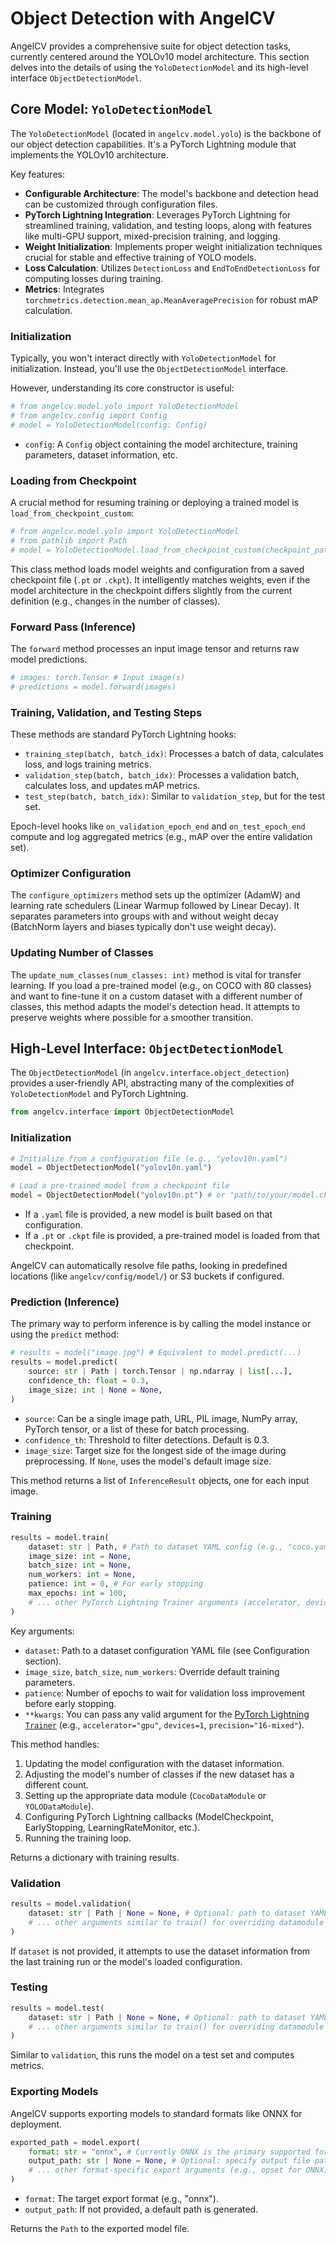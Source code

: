 # Object Detection with AngelCV

AngelCV provides a comprehensive suite for object detection tasks, currently centered around the YOLOv10 model architecture. This section delves into the details of using the `YoloDetectionModel` and its high-level interface `ObjectDetectionModel`.

## Core Model: `YoloDetectionModel`

The `YoloDetectionModel` (located in `angelcv.model.yolo`) is the backbone of our object detection capabilities. It's a PyTorch Lightning module that implements the YOLOv10 architecture.

Key features:

*   **Configurable Architecture**: The model's backbone and detection head can be customized through configuration files.
*   **PyTorch Lightning Integration**: Leverages PyTorch Lightning for streamlined training, validation, and testing loops, along with features like multi-GPU support, mixed-precision training, and logging.
*   **Weight Initialization**: Implements proper weight initialization techniques crucial for stable and effective training of YOLO models.
*   **Loss Calculation**: Utilizes `DetectionLoss` and `EndToEndDetectionLoss` for computing losses during training.
*   **Metrics**: Integrates `torchmetrics.detection.mean_ap.MeanAveragePrecision` for robust mAP calculation.

### Initialization

Typically, you won't interact directly with `YoloDetectionModel` for initialization. Instead, you'll use the `ObjectDetectionModel` interface.

However, understanding its core constructor is useful:

```python
# from angelcv.model.yolo import YoloDetectionModel
# from angelcv.config import Config
# model = YoloDetectionModel(config: Config)
```

*   `config`: A `Config` object containing the model architecture, training parameters, dataset information, etc.

### Loading from Checkpoint

A crucial method for resuming training or deploying a trained model is `load_from_checkpoint_custom`:

```python
# from angelcv.model.yolo import YoloDetectionModel
# from pathlib import Path
# model = YoloDetectionModel.load_from_checkpoint_custom(checkpoint_path: Path | str)
```

This class method loads model weights and configuration from a saved checkpoint file (`.pt` or `.ckpt`). It intelligently matches weights, even if the model architecture in the checkpoint differs slightly from the current definition (e.g., changes in the number of classes).

### Forward Pass (Inference)

The `forward` method processes an input image tensor and returns raw model predictions.

```python
# images: torch.Tensor # Input image(s)
# predictions = model.forward(images)
```

### Training, Validation, and Testing Steps

These methods are standard PyTorch Lightning hooks:

*   `training_step(batch, batch_idx)`: Processes a batch of data, calculates loss, and logs training metrics.
*   `validation_step(batch, batch_idx)`: Processes a validation batch, calculates loss, and updates mAP metrics.
*   `test_step(batch, batch_idx)`: Similar to `validation_step`, but for the test set.

Epoch-level hooks like `on_validation_epoch_end` and `on_test_epoch_end` compute and log aggregated metrics (e.g., mAP over the entire validation set).

### Optimizer Configuration

The `configure_optimizers` method sets up the optimizer (AdamW) and learning rate schedulers (Linear Warmup followed by Linear Decay). It separates parameters into groups with and without weight decay (BatchNorm layers and biases typically don't use weight decay).

### Updating Number of Classes

The `update_num_classes(num_classes: int)` method is vital for transfer learning. If you load a pre-trained model (e.g., on COCO with 80 classes) and want to fine-tune it on a custom dataset with a different number of classes, this method adapts the model's detection head. It attempts to preserve weights where possible for a smoother transition.

## High-Level Interface: `ObjectDetectionModel`

The `ObjectDetectionModel` (in `angelcv.interface.object_detection`) provides a user-friendly API, abstracting many of the complexities of `YoloDetectionModel` and PyTorch Lightning.

```python
from angelcv.interface import ObjectDetectionModel
```

### Initialization

```python
# Initialize from a configuration file (e.g., "yolov10n.yaml")
model = ObjectDetectionModel("yolov10n.yaml")

# Load a pre-trained model from a checkpoint file
model = ObjectDetectionModel("yolov10n.pt") # or "path/to/your/model.ckpt"
```

*   If a `.yaml` file is provided, a new model is built based on that configuration.
*   If a `.pt` or `.ckpt` file is provided, a pre-trained model is loaded from that checkpoint.

AngelCV can automatically resolve file paths, looking in predefined locations (like `angelcv/config/model/`) or S3 buckets if configured.

### Prediction (Inference)

The primary way to perform inference is by calling the model instance or using the `predict` method:

```python
# results = model("image.jpg") # Equivalent to model.predict(...)
results = model.predict(
    source: str | Path | torch.Tensor | np.ndarray | list[...],
    confidence_th: float = 0.3,
    image_size: int | None = None,
)
```

*   `source`: Can be a single image path, URL, PIL image, NumPy array, PyTorch tensor, or a list of these for batch processing.
*   `confidence_th`: Threshold to filter detections. Default is 0.3.
*   `image_size`: Target size for the longest side of the image during preprocessing. If `None`, uses the model's default image size.

This method returns a list of `InferenceResult` objects, one for each input image.

### Training

```python
results = model.train(
    dataset: str | Path, # Path to dataset YAML config (e.g., "coco.yaml")
    image_size: int = None,
    batch_size: int = None,
    num_workers: int = None,
    patience: int = 0, # For early stopping
    max_epochs: int = 100,
    # ... other PyTorch Lightning Trainer arguments (accelerator, devices, etc.)
)
```

Key arguments:

*   `dataset`: Path to a dataset configuration YAML file (see Configuration section).
*   `image_size`, `batch_size`, `num_workers`: Override default training parameters.
*   `patience`: Number of epochs to wait for validation loss improvement before early stopping.
*   `**kwargs`: You can pass any valid argument for the [PyTorch Lightning `Trainer`](https://lightning.ai/docs/pytorch/stable/common/trainer.html#trainer-class-api) (e.g., `accelerator="gpu"`, `devices=1`, `precision="16-mixed"`).

This method handles:

1.  Updating the model configuration with the dataset information.
2.  Adjusting the model's number of classes if the new dataset has a different count.
3.  Setting up the appropriate data module (`CocoDataModule` or `YOLODataModule`).
4.  Configuring PyTorch Lightning callbacks (ModelCheckpoint, EarlyStopping, LearningRateMonitor, etc.).
5.  Running the training loop.

Returns a dictionary with training results.

### Validation

```python
results = model.validation(
    dataset: str | Path | None = None, # Optional: path to dataset YAML for validation
    # ... other arguments similar to train() for overriding datamodule settings
)
```

If `dataset` is not provided, it attempts to use the dataset information from the last training run or the model's loaded configuration.

### Testing

```python
results = model.test(
    dataset: str | Path | None = None, # Optional: path to dataset YAML for testing
    # ... other arguments similar to train() for overriding datamodule settings
)
```

Similar to `validation`, this runs the model on a test set and computes metrics.

### Exporting Models

AngelCV supports exporting models to standard formats like ONNX for deployment.

```python
exported_path = model.export(
    format: str = "onnx", # Currently ONNX is the primary supported format
    output_path: str | None = None, # Optional: specify output file path
    # ... other format-specific export arguments (e.g., opset for ONNX)
)
```

*   `format`: The target export format (e.g., "onnx").
*   `output_path`: If not provided, a default path is generated.

Returns the `Path` to the exported model file. 